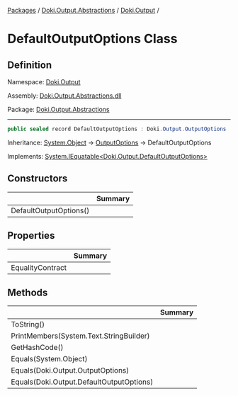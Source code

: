 [Packages](../../README.md) / [Doki.Output.Abstractions](../README.md) / [Doki.Output](README.md) / 

# DefaultOutputOptions Class

## Definition

Namespace: [Doki.Output](README.md)

Assembly: [Doki.Output.Abstractions.dll](../README.md)

Package: [Doki.Output.Abstractions](https://www.nuget.org/packages/Doki.Output.Abstractions)

---

```csharp
public sealed record DefaultOutputOptions : Doki.Output.OutputOptions
```

Inheritance: [System.Object](https://learn.microsoft.com/en-us/dotnet/api/System.Object) → [OutputOptions](Doki.Output.OutputOptions.md) → DefaultOutputOptions

Implements: [System.IEquatable&lt;Doki.Output.DefaultOutputOptions&gt;](https://learn.microsoft.com/en-us/dotnet/api/System.IEquatable&lt;Doki.Output.DefaultOutputOptions&gt;)

## Constructors

|   |Summary|
|---|---|
|DefaultOutputOptions()||


## Properties

|   |Summary|
|---|---|
|EqualityContract||


## Methods

|   |Summary|
|---|---|
|ToString()||
|PrintMembers(System.Text.StringBuilder)||
|GetHashCode()||
|Equals(System.Object)||
|Equals(Doki.Output.OutputOptions)||
|Equals(Doki.Output.DefaultOutputOptions)||


